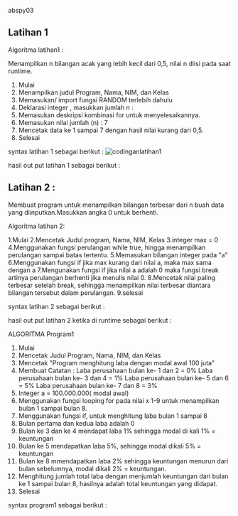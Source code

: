 abspy03
## Latihan 1
Algoritma latihan1 :

Menampilkan n bilangan acak yang lebih kecil dari 0,5, nilai n diisi pada saat runtime.

1. Mulai
2. Menampilkan judul Program, Nama, NIM, dan Kelas
3. Memasukan/ import fungsi RANDOM terlebih dahulu
4. Deklarasi integer , masukkan jumlah n :
5. Memasukan deskripsi kombinasi for untuk menyelesaikannya.
6. Memasukan nilai jumlah (n) : 7
7. Mencetak data ke 1 sampai 7 dengan hasil nilai kurang dari 0,5.
8. Selesai

syntax latihan 1 sebagai berikut :
![codinganlatihan1](https://user-images.githubusercontent.com/45660042/53167678-4021ae00-360b-11e9-86b3-1c60abcf095b.PNG)

hasil out put latihan 1 sebagai berikut :

## Latihan 2 :

Membuat program untuk menampilkan bilangan terbesar dari n buah data yang diinputkan.Masukkan angka 0 untuk berhenti.

Algoritma latihan 2:

1.Mulai
2.Mencetak Judul program, Nama, NIM, Kelas
3.integer max = 0
4.Menggunakan fungsi perulangan while true, hingga menampilkan perulangan sampai batas tertentu.
5.Memasukan bilangan integer pada "a"
6.Menggunakan fungsi if jika max kurang dari nilai a, maka max sama dengan a
7.Mengunakan fungsi if jika nilai a adalah 0 maka fungsi break artinya perulangan berhenti jika menulis nilai 0.
8.Mencetak nilai paling terbesar setelah break, sehingga menampilkan nilai terbesar diantara bilangan tersebut dalam perulangan.
9.selesai

syntax latihan 2 sebagai berikut :

hasil out put latihan 2 ketika di runtime sebagai berikut :

ALGORITMA Program1

1. Mulai
2. Mencetak Judul Program, Nama, NIM, dan Kelas
3. Mencetak "Program menghitung laba dengan modal awal 100 juta"
4. Membuat Catatan : 
		Laba perusahaan bulan ke- 1 dan 2 = 0%
		Laba perusahaan bulan ke- 3 dan 4 = 1%
		Laba perusahaan bulan ke- 5 dan 6 = 5%
		Laba perusahaan bulan ke- 7 dan 8 = 3%
5. Integer a = 100.000.000( modal awal)
6. Menggunakan fungsi looping for pada nilai x 1-9 untuk menampilkan bulan 1 sampai bulan 8.
7. Menggunakan fungsi if, untuk menghitung laba bulan 1 sampai 8
8. Bulan pertama dan kedua laba adalah 0
9. Bulan ke 3 dan ke 4 mendapat laba 1% sehingga modal di kali 1% = keuntungan
10. Bulan ke 5 mendapatkan laba 5%, sehingga modal dikali 5% = keuntungan
11. Bulan ke 8 mmendapatkan laba 2% sehingga keuntungan menurun dari bulan sebelumnya, modal dikali 2% = keuntungan.
12. Menghitung jumlah total laba dengan menjumlah keuntungan dari bulan ke 1 sampai bulan 8, hasilnya adalah total keuntungan yang didapat.
13. Selesai

syntax program1 sebagai berikut :
